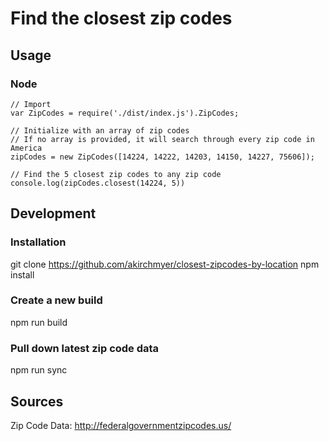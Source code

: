# Find the closest zip codes

## Usage

### Node

    // Import
    var ZipCodes = require('./dist/index.js').ZipCodes;

    // Initialize with an array of zip codes
    // If no array is provided, it will search through every zip code in America
    zipCodes = new ZipCodes([14224, 14222, 14203, 14150, 14227, 75606]);

    // Find the 5 closest zip codes to any zip code
    console.log(zipCodes.closest(14224, 5))

## Development

### Installation

git clone https://github.com/akirchmyer/closest-zipcodes-by-location
npm install

### Create a new build

npm run build

### Pull down latest zip code data

npm run sync

## Sources

Zip Code Data: http://federalgovernmentzipcodes.us/
